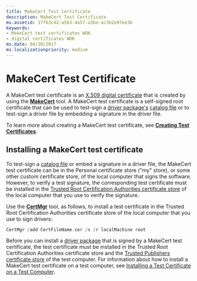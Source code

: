 ```yaml
---
title: MakeCert Test Certificate
description: MakeCert Test Certificate
ms.assetid: 17f63c42-a563-4a57-a3be-ac3b2e97ee3b
keywords:
- MakeCert test certificates WDK
- digital certificates WDK
ms.date: 04/20/2017
ms.localizationpriority: medium
---
```


# MakeCert Test Certificate


A MakeCert test certificate is an [X.509 digital certificate](digital-certificates.md) that is created by using the [**MakeCert**](../devtest/makecert.md) tool. A MakeCert test certificate is a self-signed root certificate that can be used to test-sign a [driver package's](driver-packages.md) [catalog file](catalog-files.md) or to test-sign a driver file by embedding a signature in the driver file.

To learn more about creating a MakeCert test certificate, see [**Creating Test Certificates**](creating-test-certificates.md).

## Installing a MakeCert test certificate

To test-sign a [catalog file](catalog-files.md) or embed a signature in a driver file, the MakeCert test certificate can be in the Personal certificate store ("my" store), or some other custom certificate store, of the local computer that signs the software. However, to verify a test signature, the corresponding test certificate must be installed in the [Trusted Root Certification Authorities certificate store](trusted-root-certification-authorities-certificate-store.md) of the local computer that you use to verify the signature.

Use the [**CertMgr**](../devtest/certmgr.md) tool, as follows, to install a test certificate in the Trusted Root Certification Authorities certificate store of the local computer that you use to sign drivers:

```cpp
CertMgr /add CertFileName.cer /s /r localMachine root
```

Before you can install a [driver package](driver-packages.md) that is signed by a MakeCert test certificate, the test certificate must be installed in the Trusted Root Certification Authorities certificate store and the [Trusted Publishers certificate store](trusted-publishers-certificate-store.md) of the test computer. For information about how to install a MakeCert test certificate on a test computer, see [Installing a Test Certificate on a Test Computer](installing-a-test-certificate-on-a-test-computer.md).

 

